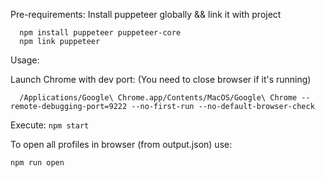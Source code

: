 Pre-requirements:
  Install puppeteer globally && link it with project
  ```
    npm install puppeteer puppeteer-core
    npm link puppeteer
  ```
Usage:

  Launch Chrome with dev port: (You need to close browser if it's running)
  ```
    /Applications/Google\ Chrome.app/Contents/MacOS/Google\ Chrome --remote-debugging-port=9222 --no-first-run --no-default-browser-check
  ```

  Execute:
  ```npm start```

  To open all profiles in browser (from output.json) use:

  ```npm run open```

